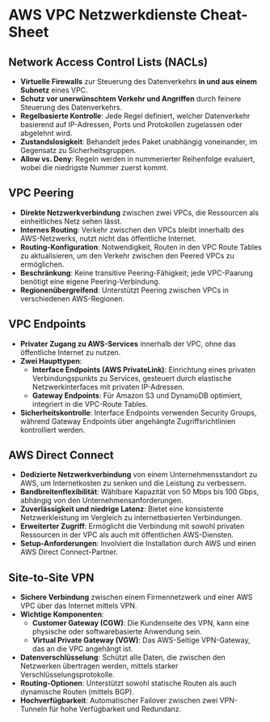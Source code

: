 # AWS VPC Netzwerkdienste Cheat-Sheet

## Network Access Control Lists (NACLs)

- **Virtuelle Firewalls** zur Steuerung des Datenverkehrs **in und aus einem Subnetz** eines VPC.
- **Schutz vor unerwünschtem Verkehr und Angriffen** durch feinere Steuerung des Datenverkehrs.
- **Regelbasierte Kontrolle**: Jede Regel definiert, welcher Datenverkehr basierend auf IP-Adressen, Ports und Protokollen zugelassen oder abgelehnt wird.
- **Zustandslosigkeit**: Behandelt jedes Paket unabhängig voneinander, im Gegensatz zu Sicherheitsgruppen.
- **Allow vs. Deny**: Regeln werden in nummerierter Reihenfolge evaluiert, wobei die niedrigste Nummer zuerst kommt.

## VPC Peering

- **Direkte Netzwerkverbindung** zwischen zwei VPCs, die Ressourcen als einheitliches Netz sehen lässt.
- **Internes Routing**: Verkehr zwischen den VPCs bleibt innerhalb des AWS-Netzwerks, nutzt nicht das öffentliche Internet.
- **Routing-Konfiguration**: Notwendigkeit, Routen in den VPC Route Tables zu aktualisieren, um den Verkehr zwischen den Peered VPCs zu ermöglichen.
- **Beschränkung**: Keine transitive Peering-Fähigkeit; jede VPC-Paarung benötigt eine eigene Peering-Verbindung.
- **Regionenübergreifend**: Unterstützt Peering zwischen VPCs in verschiedenen AWS-Regionen.

## VPC Endpoints

- **Privater Zugang zu AWS-Services** innerhalb der VPC, ohne das öffentliche Internet zu nutzen.
- **Zwei Haupttypen**:
  - **Interface Endpoints (AWS PrivateLink)**: Einrichtung eines privaten Verbindungspunkts zu Services, gesteuert durch elastische Netzwerkinterfaces mit privaten IP-Adressen.
  - **Gateway Endpoints**: Für Amazon S3 und DynamoDB optimiert, integriert in die VPC-Route Tables.
- **Sicherheitskontrolle**: Interface Endpoints verwenden Security Groups, während Gateway Endpoints über angehängte Zugriffsrichtlinien kontrolliert werden.

## AWS Direct Connect

- **Dedizierte Netzwerkverbindung** von einem Unternehmensstandort zu AWS, um Internetkosten zu senken und die Leistung zu verbessern.
- **Bandbreitenflexibilität**: Wählbare Kapazität von 50 Mbps bis 100 Gbps, abhängig von den Unternehmensanforderungen.
- **Zuverlässigkeit und niedrige Latenz**: Bietet eine konsistente Netzwerkleistung im Vergleich zu internetbasierten Verbindungen.
- **Erweiterter Zugriff**: Ermöglicht die Verbindung mit sowohl privaten Ressourcen in der VPC als auch mit öffentlichen AWS-Diensten.
- **Setup-Anforderungen**: Involviert die Installation durch AWS und einen AWS Direct Connect-Partner.

## Site-to-Site VPN

- **Sichere Verbindung** zwischen einem Firmennetzwerk und einer AWS VPC über das Internet mittels VPN.
- **Wichtige Komponenten**:
  - **Customer Gateway (CGW)**: Die Kundenseite des VPN, kann eine physische oder softwarebasierte Anwendung sein.
  - **Virtual Private Gateway (VGW)**: Das AWS-Seitige VPN-Gateway, das an die VPC angehängt ist.
- **Datenverschlüsselung**: Schützt alle Daten, die zwischen den Netzwerken übertragen werden, mittels starker Verschlüsselungsprotokolle.
- **Routing-Optionen**: Unterstützt sowohl statische Routen als auch dynamische Routen (mittels BGP).
- **Hochverfügbarkeit**: Automatischer Failover zwischen zwei VPN-Tunneln für hohe Verfügbarkeit und Redundanz.
